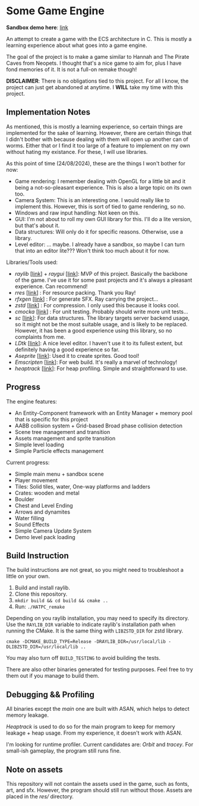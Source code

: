 # Some Game Engine

**Sandbox demo here**: [link](https://sadpumpkin.itch.io/somegameengine)

An attempt to create a game with the ECS architecture in C. This is mostly a learning experience about what goes into a game engine.

The goal of the project is to make a game similar to Hannah and The Pirate Caves from Neopets. I thought that's a nice game to aim for, plus I have fond memories of it. It is not a full-on remake though!

**DISCLAIMER**: There is no obligations tied to this project. For all I know, the project can just get abandoned at anytime. I **WILL** take my time with this project.

## Implementation Notes
As mentioned, this is mostly a learning experience, so certain things are implemented for the sake of learning. However, there are certain things that I didn't bother with because dealing with them will open up another can of worms. Either that or I find it too large of a feature to implement on my own without hating my existance. For these, I will use libraries.

As this point of time (24/08/2024), these are the things I won't bother for now:
- Game rendering: I remember dealing with OpenGL for a little bit and it being a not-so-pleasant experience. This is also a large topic on its own too.
- Camera System: This is an interesting one. I would really like to implement this. However, this is sort of tied to game rendering, so no.
- Windows and raw input handling: Not keen on this.
- GUI: I'm not about to roll my own GUI library for this. I'll do a lite version, but that's about it.
- Data structures: Will only do it for specific reasons. Otherwise, use a library.
- Level editor: ... maybe. I already have a sandbox, so maybe I can turn that into an editor lite??? Won't think too much about it for now.

Libraries/Tools used:
- _raylib_ \[[link](https://github.com/raysan5/raylib)\] + _raygui_ \[[link](https://github.com/raysan5/raygui)\]: MVP of this project. Basically the backbone of the game. I've use it for some past projects and it's always a pleasant experience. Can recommend!
- _rres_ \[[link](https://github.com/raysan5/rres)\] : For resource packing. Thank you Ray!
- _rfxgen_ \[[link](https://github.com/raysan5/rfxgen)\] : For generate SFX. Ray carrying the project...
- _zstd_ \[[link](https://github.com/facebook/zstd)\] : For compression. I only used this because it looks cool.
- _cmocka_ \[[link](https://cmocka.org/)\] : For unit testing. Probably should write more unit tests...
- _sc_ \[[link](https://github.com/tezc/sc)\]: For data structures. The library targets server backend usage, so it might not be the most suitable usage, and is likely to be replaced. However, it has been a good experience using this library, so no complaints from me.
- _LDtk_ \[[link](https://ldtk.io/)\]: A nice level editor. I haven't use it to its fullest extent, but definitely having a good experience so far.
- _Aseprite_ \[[link](https://www.aseprite.org/)\]: Used it to create sprites. Good tool!
- _Emscripten_ \[[link](https://emscripten.org/)\]: For web build. It's really a marvel of technology!
- _heaptrack_ \[[link](https://github.com/KDE/heaptrack)\]: For heap profiling. Simple and straightforward to use.

## Progress
The engine features:
- An Entity-Component framework with an Entity Manager + memory pool that is specific for this project
- AABB collision system + Grid-based Broad phase collision detection
- Scene tree management and transition
- Assets management and sprite transition
- Simple level loading
- Simple Particle effects management

Current progress:
- Simple main menu + sandbox scene
- Player movement
- Tiles: Solid tiles, water, One-way platforms and ladders
- Crates: wooden and metal
- Boulder
- Chest and Level Ending
- Arrows and dynamites
- Water filling
- Sound Effects
- Simple Camera Update System
- Demo level pack loading

## Build Instruction
The build instructions are not great, so you might need to troubleshoot a little on your own.

1. Build and install raylib.
2. Clone this repository.
3. `mkdir build && cd build && cmake ..`
4. Run: `./HATPC_remake`

Depending on you raylib installation, you may need to specify its directory. Use the `RAYLIB_DIR` variable to indicate raylib's installation path when running the CMake. It is the same thing with `LIBZSTD_DIR` for zstd library.
```
cmake -DCMAKE_BUILD_TYPE=Release -DRAYLIB_DIR=/usr/local/lib -DLIBZSTD_DIR=/usr/local/lib ..
```
You may also turn off `BUILD_TESTING` to avoid building the tests.

There are also other binaries generated for testing purposes. Feel free to try them out if you manage to build them.

## Debugging && Profiling
All binaries except the _main_ one are built with ASAN, which helps to detect memory leakage.

_Heaptrack_ is used to do so for the main program to keep for memory leakage + heap usage. From my experience, it doesn't work with ASAN.

I'm looking for runtime profiler. Current candidates are: _Orbit_ and _tracey_. For small-ish gameplay, the program still runs fine.

## Note on assets
This repository will not contain the assets used in the game, such as fonts, art, and sfx. However, the program should still run without those. Assets are placed in the _res/_ directory.
